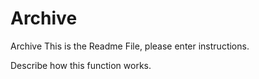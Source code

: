 # Archive
Archive
This is the Readme File, please enter instructions.

Describe how this function works.

